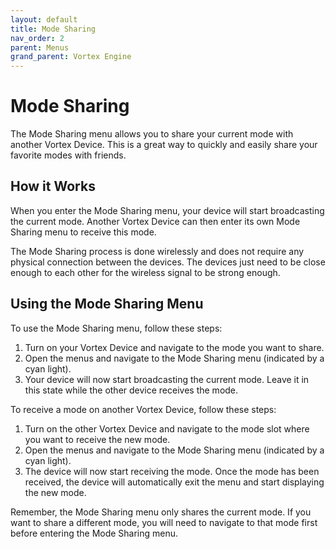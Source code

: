 ```yaml
---
layout: default
title: Mode Sharing
nav_order: 2
parent: Menus
grand_parent: Vortex Engine
---
```


# Mode Sharing

The Mode Sharing menu allows you to share your current mode with another Vortex Device. This is a great way to quickly and easily share your favorite modes with friends.

## How it Works

When you enter the Mode Sharing menu, your device will start broadcasting the current mode. Another Vortex Device can then enter its own Mode Sharing menu to receive this mode.

The Mode Sharing process is done wirelessly and does not require any physical connection between the devices. The devices just need to be close enough to each other for the wireless signal to be strong enough.

## Using the Mode Sharing Menu

To use the Mode Sharing menu, follow these steps:

1. Turn on your Vortex Device and navigate to the mode you want to share.
2. Open the menus and navigate to the Mode Sharing menu (indicated by a cyan light).
3. Your device will now start broadcasting the current mode. Leave it in this state while the other device receives the mode.

To receive a mode on another Vortex Device, follow these steps:

1. Turn on the other Vortex Device and navigate to the mode slot where you want to receive the new mode.
2. Open the menus and navigate to the Mode Sharing menu (indicated by a cyan light).
3. The device will now start receiving the mode. Once the mode has been received, the device will automatically exit the menu and start displaying the new mode.

Remember, the Mode Sharing menu only shares the current mode. If you want to share a different mode, you will need to navigate to that mode first before entering the Mode Sharing menu.


